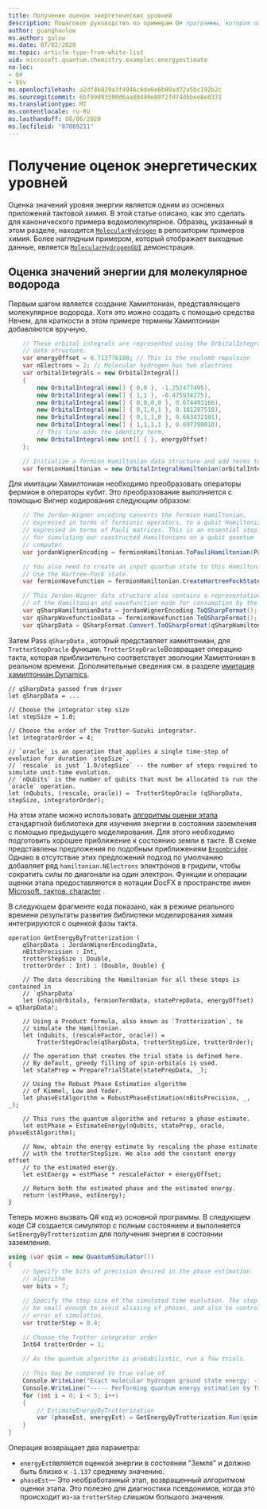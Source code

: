 ```yaml
---
title: Получение оценок энергетических уровней
description: Пошаговое руководство по примерам Q# программы, которая оценивает значения уровня энергии молекулярное водорода.
author: guanghaolow
ms.author: gulow
ms.date: 07/02/2020
ms.topic: article-type-from-white-list
uid: microsoft.quantum.chemistry.examples.energyestimate
no-loc:
- Q#
- $$v
ms.openlocfilehash: a2df4b829a3f4946c6de6e6b80ad72a5bc192b2c
ms.sourcegitcommit: 6bf99d93590d6aa80490e88f2fd74dbbee8e0371
ms.translationtype: MT
ms.contentlocale: ru-RU
ms.lasthandoff: 08/06/2020
ms.locfileid: "87869211"
---
```

# <a name="obtaining-energy-level-estimates"></a>Получение оценок энергетических уровней
Оценка значений уровня энергии является одним из основных приложений тактовой химия. В этой статье описано, как это сделать для канонического примера водомолекулярное. Образец, указанный в этом разделе, находится [`MolecularHydrogen`](https://github.com/microsoft/Quantum/tree/master/samples/chemistry/MolecularHydrogen) в репозитории примеров химия. Более наглядным примером, который отображает выходные данные, является [`MolecularHydrogenGUI`](https://github.com/microsoft/Quantum/tree/master/samples/chemistry/MolecularHydrogenGUI) демонстрация.

## <a name="estimating-the-energy-values-of-molecular-hydrogen"></a>Оценка значений энергии для молекулярное водорода

Первым шагом является создание Хамилтониан, представляющего молекулярное водорода. Хотя это можно создать с помощью средства Нвчем, для краткости в этом примере термины Хамилтониан добавляются вручную.

```csharp
    // These orbital integrals are represented using the OrbitalIntegral
    // data structure.
    var energyOffset = 0.713776188; // This is the coulomb repulsion
    var nElectrons = 2; // Molecular hydrogen has two electrons
    var orbitalIntegrals = new OrbitalIntegral[]
    {
        new OrbitalIntegral(new[] { 0,0 }, -1.252477495),
        new OrbitalIntegral(new[] { 1,1 }, -0.475934275),
        new OrbitalIntegral(new[] { 0,0,0,0 }, 0.674493166),
        new OrbitalIntegral(new[] { 0,1,0,1 }, 0.181287518),
        new OrbitalIntegral(new[] { 0,1,1,0 }, 0.663472101),
        new OrbitalIntegral(new[] { 1,1,1,1 }, 0.697398010),
        // This line adds the identity term.
        new OrbitalIntegral(new int[] { }, energyOffset)
    };

    // Initialize a fermion Hamiltonian data structure and add terms to it.
    var fermionHamiltonian = new OrbitalIntegralHamiltonian(orbitalIntegrals).ToFermionHamiltonian();
```

Для имитации Хамилтониан необходимо преобразовать операторы фермион в операторы кубит. Это преобразование выполняется с помощью Вигнер кодирования следующим образом:

```csharp
    // The Jordan-Wigner encoding converts the fermion Hamiltonian, 
    // expressed in terms of fermionic operators, to a qubit Hamiltonian,
    // expressed in terms of Pauli matrices. This is an essential step
    // for simulating our constructed Hamiltonians on a qubit quantum
    // computer.
    var jordanWignerEncoding = fermionHamiltonian.ToPauliHamiltonian(Pauli.QubitEncoding.JordanWigner);

    // You also need to create an input quantum state to this Hamiltonian.
    // Use the Hartree-Fock state.
    var fermionWavefunction = fermionHamiltonian.CreateHartreeFockState(nElectrons);

    // This Jordan-Wigner data structure also contains a representation 
    // of the Hamiltonian and wavefunction made for consumption by the Q# operations.
    var qSharpHamiltonianData = jordanWignerEncoding.ToQSharpFormat();
    var qSharpWavefunctionData = fermionWavefunction.ToQSharpFormat();
    var qSharpData = QSharpFormat.Convert.ToQSharpFormat(qSharpHamiltonianData, qSharpWavefunctionData);
```

Затем Pass `qSharpData` , который представляет хамилтониан, для `TrotterStepOracle` функции. `TrotterStepOracle`Возвращает операцию такта, которая приблизительно соответствует эволюции Хамилтониан в реальном времени. Дополнительные сведения см. в разделе [имитация хамилтониан Dynamics](xref:microsoft.quantum.chemistry.concepts.simulationalgorithms).

```qsharp
// qSharpData passed from driver
let qSharpData = ... 

// Choose the integrator step size
let stepSize = 1.0;

// Choose the order of the Trotter—Suzuki integrator.
let integratorOrder = 4;

// `oracle` is an operation that applies a single time-step of evolution for duration `stepSize`.
// `rescale` is just `1.0/stepSize` -- the number of steps required to simulate unit-time evolution.
// `nQubits` is the number of qubits that must be allocated to run the `oracle` operation.
let (nQubits, (rescale, oracle)) =  TrotterStepOracle (qSharpData, stepSize, integratorOrder);
```

На этом этапе можно использовать [алгоритмы оценки этапа](xref:microsoft.quantum.libraries.characterization) стандартной библиотеки для изучения энергии в состоянии заземления с помощью предыдущего моделирования. Для этого необходимо подготовить хорошее приближение к состоянию земли в такте. В схеме представлены предложения по подобным приближениям [`Broombridge`](xref:microsoft.quantum.libraries.chemistry.schema.broombridge) . Однако в отсутствие этих предложений подход по умолчанию добавляет ряд `hamiltonian.NElectrons` электронов в гридили, чтобы сократить силы по диагонали на один электрон. Функции и операции оценки этапа предоставляются в нотации DocFX в пространстве имен [Microsoft. тактов. character](xref:microsoft.quantum.characterization) .

В следующем фрагменте кода показано, как в режиме реального времени результаты развития библиотеки моделирования химия интегрируются с оценкой фазы такта.

```qsharp
operation GetEnergyByTrotterization (
    qSharpData : JordanWignerEncodingData, 
    nBitsPrecision : Int, 
    trotterStepSize : Double, 
    trotterOrder : Int) : (Double, Double) {
    
    // The data describing the Hamiltonian for all these steps is contained in
    // `qSharpData`
    let (nSpinOrbitals, fermionTermData, statePrepData, energyOffset) = qSharpData!;
    
    // Using a Product formula, also known as `Trotterization`, to
    // simulate the Hamiltonian.
    let (nQubits, (rescaleFactor, oracle)) = 
        TrotterStepOracle(qSharpData, trotterStepSize, trotterOrder);
    
    // The operation that creates the trial state is defined here.
    // By default, greedy filling of spin-orbitals is used.
    let statePrep = PrepareTrialState(statePrepData, _);
    
    // Using the Robust Phase Estimation algorithm
    // of Kimmel, Low and Yoder.
    let phaseEstAlgorithm = RobustPhaseEstimation(nBitsPrecision, _, _);
    
    // This runs the quantum algorithm and returns a phase estimate.
    let estPhase = EstimateEnergy(nQubits, statePrep, oracle, phaseEstAlgorithm);
    
    // Now, obtain the energy estimate by rescaling the phase estimate
    // with the trotterStepSize. We also add the constant energy offset
    // to the estimated energy.
    let estEnergy = estPhase * rescaleFactor + energyOffset;
    
    // Return both the estimated phase and the estimated energy.
    return (estPhase, estEnergy);
}
```

Теперь можно вызвать Q# код из основной программы. В следующем коде C# создается симулятор с полным состоянием и выполняется `GetEnergyByTrotterization` для получения энергии в состоянии заземления.

```csharp
using (var qsim = new QuantumSimulator())
{
    // Specify the bits of precision desired in the phase estimation 
    // algorithm
    var bits = 7;

    // Specify the step size of the simulated time evolution. The step size needs to
    // be small enough to avoid aliasing of phases, and also to control the
    // error of simulation.
    var trotterStep = 0.4;

    // Choose the Trotter integrator order
    Int64 trotterOrder = 1;

    // As the quantum algorithm is probabilistic, run a few trials.

    // This may be compared to true value of
    Console.WriteLine("Exact molecular hydrogen ground state energy: -1.137260278.\n");
    Console.WriteLine("----- Performing quantum energy estimation by Trotter simulation algorithm");
    for (int i = 0; i < 5; i++)
    {
        // EstimateEnergyByTrotterization
        var (phaseEst, energyEst) = GetEnergyByTrotterization.Run(qsim, qSharpData, bits, trotterStep, trotterOrder).Result;
    }
}
```

Операция возвращает два параметра: 

- `energyEst`является оценкой энергии в состоянии "Земля" и должно быть близко к `-1.137` среднему значению. 
- `phaseEst`— Это необработанный этап, возвращенный алгоритмом оценки этапа. Это полезно для диагностики псевдонимов, когда это происходит из-за `trotterStep` слишком большого значения.
